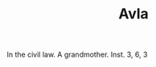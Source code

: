 ---
title: Avla
letter: A
permalink: "/definitions/avla.html"
body: In the civil law. A grandmother. Inst. 3, 6, 3
published_at: '2018-07-07'
layout: post
---